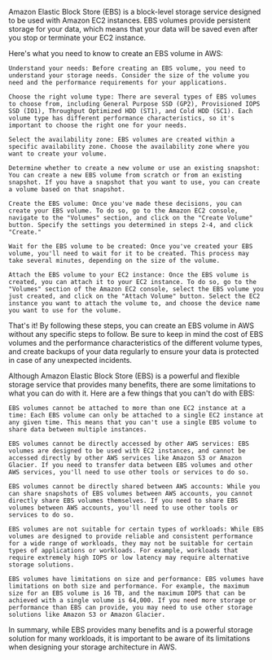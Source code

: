 Amazon Elastic Block Store (EBS) is a block-level storage service designed to be used with Amazon EC2 instances. EBS volumes provide persistent storage for your data, which means that your data will be saved even after you stop or terminate your EC2 instance.

Here's what you need to know to create an EBS volume in AWS:

    Understand your needs: Before creating an EBS volume, you need to understand your storage needs. Consider the size of the volume you need and the performance requirements for your applications.

    Choose the right volume type: There are several types of EBS volumes to choose from, including General Purpose SSD (GP2), Provisioned IOPS SSD (IO1), Throughput Optimized HDD (ST1), and Cold HDD (SC1). Each volume type has different performance characteristics, so it's important to choose the right one for your needs.

    Select the availability zone: EBS volumes are created within a specific availability zone. Choose the availability zone where you want to create your volume.

    Determine whether to create a new volume or use an existing snapshot: You can create a new EBS volume from scratch or from an existing snapshot. If you have a snapshot that you want to use, you can create a volume based on that snapshot.

    Create the EBS volume: Once you've made these decisions, you can create your EBS volume. To do so, go to the Amazon EC2 console, navigate to the "Volumes" section, and click on the "Create Volume" button. Specify the settings you determined in steps 2-4, and click "Create."

    Wait for the EBS volume to be created: Once you've created your EBS volume, you'll need to wait for it to be created. This process may take several minutes, depending on the size of the volume.

    Attach the EBS volume to your EC2 instance: Once the EBS volume is created, you can attach it to your EC2 instance. To do so, go to the "Volumes" section of the Amazon EC2 console, select the EBS volume you just created, and click on the "Attach Volume" button. Select the EC2 instance you want to attach the volume to, and choose the device name you want to use for the volume.

That's it! By following these steps, you can create an EBS volume in AWS without any specific steps to follow. Be sure to keep in mind the cost of EBS volumes and the performance characteristics of the different volume types, and create backups of your data regularly to ensure your data is protected in case of any unexpected incidents.


Although Amazon Elastic Block Store (EBS) is a powerful and flexible storage service that provides many benefits, there are some limitations to what you can do with it. Here are a few things that you can't do with EBS:

    EBS volumes cannot be attached to more than one EC2 instance at a time: Each EBS volume can only be attached to a single EC2 instance at any given time. This means that you can't use a single EBS volume to share data between multiple instances.

    EBS volumes cannot be directly accessed by other AWS services: EBS volumes are designed to be used with EC2 instances, and cannot be accessed directly by other AWS services like Amazon S3 or Amazon Glacier. If you need to transfer data between EBS volumes and other AWS services, you'll need to use other tools or services to do so.

    EBS volumes cannot be directly shared between AWS accounts: While you can share snapshots of EBS volumes between AWS accounts, you cannot directly share EBS volumes themselves. If you need to share EBS volumes between AWS accounts, you'll need to use other tools or services to do so.

    EBS volumes are not suitable for certain types of workloads: While EBS volumes are designed to provide reliable and consistent performance for a wide range of workloads, they may not be suitable for certain types of applications or workloads. For example, workloads that require extremely high IOPS or low latency may require alternative storage solutions.

    EBS volumes have limitations on size and performance: EBS volumes have limitations on both size and performance. For example, the maximum size for an EBS volume is 16 TB, and the maximum IOPS that can be achieved with a single volume is 64,000. If you need more storage or performance than EBS can provide, you may need to use other storage solutions like Amazon S3 or Amazon Glacier.

In summary, while EBS provides many benefits and is a powerful storage solution for many workloads, it is important to be aware of its limitations when designing your storage architecture in AWS.
